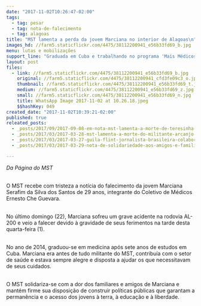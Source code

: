 ```yaml
---
date: "2017-11-02T10:26:47-02:00"
tags:
  - tag: pesar
  - tag: nota-de-falecimento
  - tag: alagoas
title: "MST lamenta a perda da jovem Marciana no interior de Alagoas\n"
images_hd: //farm5.staticflickr.com/4475/38112200941_e56b33fd69_b.jpg
menu: lutas e mobilizações
support_line: "Graduada em Cuba e trabalhando no programa 'Mais Médicos', Marciana era antes de tudo uma grande militante"
layout: post
files:
  - link: //farm5.staticflickr.com/4475/38112200941_e56b33fd69_b.jpg
    original: //farm5.staticflickr.com/4475/38112200941_cfd3fe09c3_o.jpg
    thumbnail: //farm5.staticflickr.com/4475/38112200941_e56b33fd69_t.jpg
    medium: //farm5.staticflickr.com/4475/38112200941_e56b33fd69_z.jpg
    small: //farm5.staticflickr.com/4475/38112200941_e56b33fd69_n.jpg
    title: WhatsApp Image 2017-11-02 at 10.26.18.jpeg
    $$hashKey: 049
created_date: "2017-11-02T10:39:21-02:00"
published: true
releated_posts:
  - _posts/2017/09/2017-09-08-em-nota-mst-lamenta-a-morte-de-teresinha-rios-e-de-seu-companheiro-aluisio-da-silva-lara.md
  - _posts/2017/03/2017-03-28-mst-lamenta-a-morte-do-militante-arcanjo-neto.md
  - _posts/2017/03/2017-03-27-guila-flint-jornalista-brasileira-colaboradora-de-opera-mundi-em-israel-morre-aos-62-anos.md
  - _posts/2017/03/2017-03-29-nota-de-solidariedade-aos-amigos-e-familiares-do-companheiro-nivaldo-cardoso.md

---
```

<p><em>Da P&aacute;gina do MST </em></p>

<p><br />
O MST recebe com&nbsp;tristeza a not&iacute;cia do falecimento da jovem Marciana Serafim da Silva dos Santos de&nbsp;29 anos,&nbsp;integrante do Coletivo de M&eacute;dicos Ernesto Che Guevara.</p>

<p><br />
No &uacute;ltimo domingo (22), Marciana sofreu um grave acidente na rodovia AL-200 e veio a falecer devido &agrave; gravidade de seus ferimentos na tarde desta quarta-feira (1).</p>

<p><br />
No ano de 2014,&nbsp;graduou-se em medicina ap&oacute;s sete&nbsp;anos de estudos em Cuba. Marciana era&nbsp;antes de tudo militante do MST, contribu&iacute;a com o setor de sa&uacute;de e estava sempre alegre e disposta a ajudar os que necessitavam de seus cuidados.&nbsp;</p>

<p><br />
O MST&nbsp;solidariza-se com a&nbsp;dor dos&nbsp;familiares e amigos&nbsp;de Marciana e mant&eacute;m firme sua disposi&ccedil;&atilde;o de construir pol&iacute;ticas p&uacute;blicas que garantam a perman&ecirc;ncia e o acesso dos jovens &agrave; terra, &agrave; educa&ccedil;&atilde;o e &agrave; liberdade.&nbsp;</p>

<p>&nbsp;</p>

<p>&nbsp;</p>
